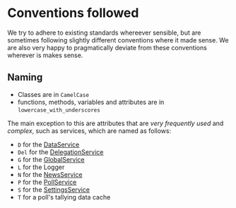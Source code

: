 # Conventions followed

We try to adhere to existing standards whereever sensible,
but are sometimes following slightly different conventions where it made sense.
We are also very happy to pragmatically deviate from these conventions wherever is makes sense.

## Naming

- Classes are in `CamelCase`
- functions, methods, variables and attributes are in `lowercase_with_underscores`

The main exception to this are attributes that are *very frequently used* and *complex*, such as services,
which are named as follows:
- `D` for the [DataService](../../src/app/data.service.ts)
- `Del` for the [DelegationService](../../src/app/delegation.service.ts)
- `G` for the [GlobalService](../../src/app/global.service.ts)
- `L` for the Logger
- `N` for the [NewsService](../../src/app/news.service.ts)
- `P` for the [PollService](../../src/app/poll.service.ts)
- `S` for the [SettingsService](../../src/app/settings.service.ts)
- `T` for a poll's tallying data cache
